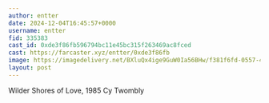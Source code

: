 ```yaml
---
author: entter
date: 2024-12-04T16:45:57+0000
username: entter
fid: 335383
cast_id: 0xde3f86fb596794bc11e45bc315f263469ac8fced
cast: https://farcaster.xyz/entter/0xde3f86fb
image: https://imagedelivery.net/BXluQx4ige9GuW0Ia56BHw/f381f6fd-0557-40c5-6e3f-4d0905487800/original
layout: post
---
```


Wilder Shores of Love, 1985
Cy Twombly

<img src='https://imagedelivery.net/BXluQx4ige9GuW0Ia56BHw/f381f6fd-0557-40c5-6e3f-4d0905487800/original' alt='' referrerpolicy='no-referrer'/>
